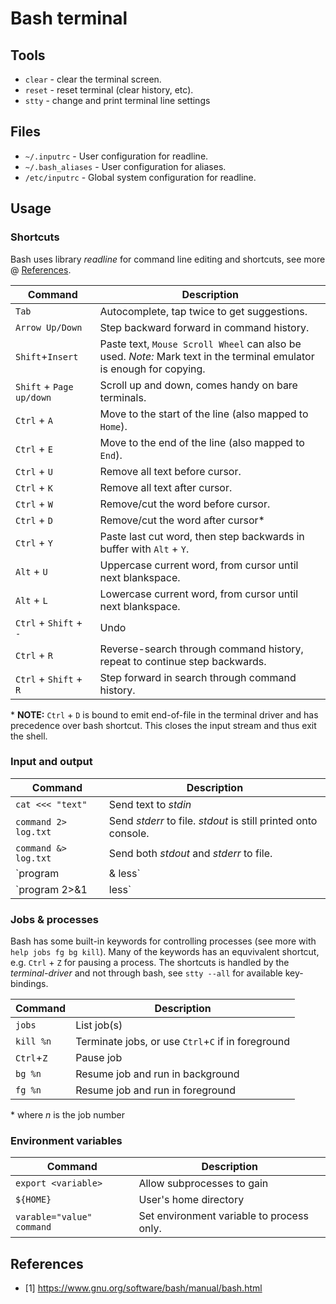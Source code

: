 # Bash terminal

## Tools

* `clear` - clear the terminal screen.
* `reset` - reset terminal (clear history, etc).
* `stty` - change and print terminal line settings

## Files

* `~/.inputrc` - User configuration for readline.
* `~/.bash_aliases` - User configuration for aliases.
* `/etc/inputrc` - Global system configuration for readline.

## Usage

### Shortcuts

Bash uses library _readline_  for command line editing and shortcuts, see
more @ [References](#references).

Command                  | Description
-------------------------|---------------------------------------------------------------------------------------------------------------------
`Tab`                    | Autocomplete, tap twice to get suggestions.
`Arrow Up/Down`          | Step backward forward in command history.
`Shift`+`Insert`         | Paste text, `Mouse Scroll Wheel` can also be used. _Note:_ Mark text in the terminal emulator is enough for copying.
`Shift` + `Page up/down` | Scroll up and down, comes handy on bare terminals.
`Ctrl` + `A`             | Move to the start of the line (also mapped to `Home`).
`Ctrl` + `E`             | Move to the end of the line (also mapped to `End`).
`Ctrl` + `U`             | Remove all text before cursor.
`Ctrl` + `K`             | Remove all text after cursor.
`Ctrl` + `W`             | Remove/cut the word before cursor.
`Ctrl` + `D`             | Remove/cut the word after cursor*
`Ctrl` + `Y`             | Paste last cut word, then step backwards in buffer with `Alt` + `Y`.
`Alt` + `U`              | Uppercase current word, from cursor until next blankspace.
`Alt` + `L`              | Lowercase current word, from cursor until next blankspace.
`Ctrl` + `Shift` + `-`   | Undo
`Ctrl` + `R`             | Reverse-search through command history, repeat to continue step backwards.
`Ctrl` + `Shift` + `R`   | Step forward in search through command history.

\* __NOTE:__ `Ctrl` + `D` is bound to emit end-of-file in the terminal driver
and has precedence over bash shortcut. This closes the input stream and thus
exit the shell.

### Input and output

Command              | Description
---------------------|---------------------------------------------------------------
`cat <<< "text"`     | Send text to _stdin_
`command 2> log.txt` | Send _stderr_ to file. _stdout_ is still printed onto console.
`command &> log.txt` | Send both _stdout_ and _stderr_ to file.
`program |& less`    | _stderr_ (2) is merged onto _stdout_ (1) stream.
`program 2>&1 |less` | Same as above.

### Jobs & processes

Bash has some built-in keywords for controlling processes (see more with
`help jobs fg bg kill`). Many of the keywords has an equvivalent shortcut,
e.g. `Ctrl` + `Z` for pausing a process. The shortcuts is handled by the
_terminal-driver_ and not through bash, see `stty --all` for available
key-bindings.

Command    | Description
-----------|---------------------------------------------------
`jobs`     | List job(s)
`kill %n`  | Terminate jobs, or use `Ctrl`+`C` if in foreground
`Ctrl`+`Z` | Pause job
`bg %n`    | Resume job and run in background
`fg %n`    | Resume job and run in foreground

\* where _n_ is the job number

### Environment variables

Command                   | Description
--------------------------|------------------------------------------
`export <variable>`       | Allow subprocesses to gain
`${HOME}`                 | User's home directory
`varable="value" command` | Set environment variable to process only.

## References

* [1] <https://www.gnu.org/software/bash/manual/bash.html>
